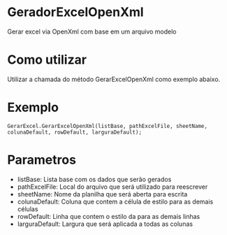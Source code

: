 # GeradorExcelOpenXml
Gerar excel via OpenXml com base em um arquivo modelo

# Como utilizar
Utilizar a chamada do método GerarExcelOpenXml como exemplo abaixo.

# Exemplo
    GerarExcel.GerarExcelOpenXml(listBase, pathExcelFile, sheetName, colunaDefault, rowDefault, larguraDefault);

# Parametros
* listBase: Lista base com os dados que serão gerados
* pathExcelFile: Local do arquivo que será utilizado para reescrever
* sheetName: Nome da planilha que será aberta para escrita
* colunaDefault: Coluna que contem a célula de estilo para as demais células
* rowDefault: Linha que contem o estilo da para as demais linhas
* larguraDefault: Largura que será aplicada a todas as colunas
